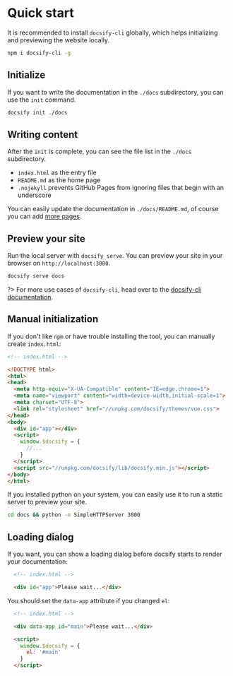 # Quick start

It is recommended to install `docsify-cli` globally, which helps initializing and previewing the website locally.

```bash
npm i docsify-cli -g
```

## Initialize

If you want to write the documentation in the `./docs` subdirectory, you can use the `init` command.

```bash
docsify init ./docs
```

## Writing content

After the `init` is complete, you can see the file list in the `./docs` subdirectory.

- `index.html` as the entry file
- `README.md` as the home page
- `.nojekyll` prevents GitHub Pages from ignoring files that begin with an underscore

You can easily update the documentation in `./docs/README.md`, of course you can add [more pages](more-pages.md).

## Preview your site

Run the local server with `docsify serve`. You can preview your site in your browser on `http://localhost:3000`.

```bash
docsify serve docs
```

?> For more use cases of `docsify-cli`, head over to the [docsify-cli documentation](https://github.com/docsifyjs/docsify-cli).

## Manual initialization

If you don't like `npm` or have trouble installing the tool, you can manually create `index.html`:

```html
<!-- index.html -->

<!DOCTYPE html>
<html>
<head>
  <meta http-equiv="X-UA-Compatible" content="IE=edge,chrome=1">
  <meta name="viewport" content="width=device-width,initial-scale=1">
  <meta charset="UTF-8">
  <link rel="stylesheet" href="//unpkg.com/docsify/themes/vue.css">
</head>
<body>
  <div id="app"></div>
  <script>
    window.$docsify = {
      //...
    }
  </script>
  <script src="//unpkg.com/docsify/lib/docsify.min.js"></script>
</body>
</html>
```

If you installed python on your system, you can easily use it to run a static server to preview your site.

```bash
cd docs && python -m SimpleHTTPServer 3000
```

## Loading dialog

If you want, you can show a loading dialog before docsify starts to render your documentation:

```html
  <!-- index.html -->

  <div id="app">Please wait...</div>
```

You should set the `data-app` attribute if you changed `el`:

```html
  <!-- index.html -->

  <div data-app id="main">Please wait...</div>

  <script>
    window.$docsify = {
      el: '#main'
    }
  </script>
```
